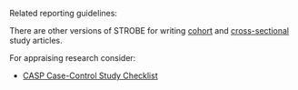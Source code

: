 Related reporting guidelines:

There are other versions of STROBE for writing [cohort](/guidelines/strobe-cohort/index.qmd) and [cross-sectional](/guidelines/strobe-cross-sectional/index.qmd) study articles.

For appraising research consider:

* [CASP Case-Control Study Checklist](https://casp-uk.net/casp-tools-checklists/case-control-study-checklist/)

